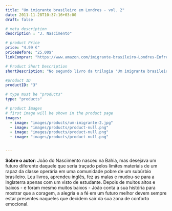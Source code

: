 ```yaml
---
title: "Um imigrante brasileiro em Londres - vol. 2"
date: 2011-11-28T10:37:16+03:00
draft: false

# meta description
description : "J. Nascimento"

# product Price
price: "4.99 €"
priceBefore: "25.00$"
linkComprar: "https://www.amazon.com/imigrante-brasileiro-Londres-Enfrentando-Portuguese-ebook/dp/B083JF4J98/"

# Product Short Description
shortDescription: "No segundo livro da trilogia 'Um imigrante brasileiro em Londres', João pergunta-se: viver na Inglaterra era um sonho, ou seria apenas um capricho?  Neste livro João conta o que acontece com a sua alegria, a sua inocência e a vontade de vencer os muitos obstáculos que um imigrante enfrenta na cidade mais desejada do mundo. Com muitas dúvidas e algumas certezas, João lutará contra todas as adversidades possíveis e terá a sua fé testada ao limite."

#product ID
productID: "3"

# type must be "products"
type: "products"

# product Images
# first image will be shown in the product page
images:
  - image: "images/products/um-imigrante-2.jpg"
  - image: "images/products/product-null.png"
  - image: "images/products/product-null.png"
  - image: "images/products/product-null.png"


---
```


**Sobre o autor**: João do Nascimento nasceu na Bahia, mas desejava um futuro diferente daquele que seria traçado pelos limites materiais de um rapaz da classe operária em uma comunidade pobre de um subúrbio brasileiro. Leu livros, aprendeu inglês, fez as malas e mudou-se para a Inglaterra apenas com um visto de estudante. Depois de muitos altos e baixos - e foram mesmo muitos baixos - João conta a sua história para mostrar que a coragem, a alegria e a fé em um futuro melhor devem sempre estar presentes naqueles que decidem sair da sua zona de conforto emocional.